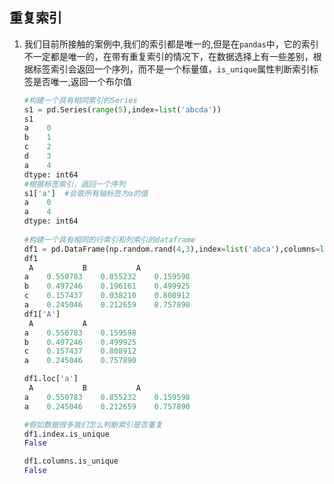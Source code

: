 ## 重复索引

1. 我们目前所接触的案例中,我们的索引都是唯一的,但是在`pandas`中，它的索引不一定都是唯一的，在带有重复索引的情况下，在数据选择上有一些差别，根据标签索引会返回一个序列，而不是一个标量值，`is_unique`属性判断索引标签是否唯一,返回一个布尔值

   ```python
   #构建一个具有相同索引的Series
   s1 = pd.Series(range(5),index=list('abcda'))
   s1
   a    0
   b    1
   c    2
   d    3
   a    4
   dtype: int64
   #根据标签索引，返回一个序列
   s1['a']  #会取所有轴标签为a的值
   a    0
   a    4
   dtype: int64
       
   #构建一个具有相同的行索引和列索引的dataframe
   df1 = pd.DataFrame(np.random.rand(4,3),index=list('abca'),columns=list('ABA'))
   df1
   	A			B			A
   a	0.550783	0.855232	0.159598
   b	0.497246	0.196161	0.499925
   c	0.157437	0.038210	0.808912
   a	0.245046	0.212659	0.757890
   df1['A']
   	A			A
   a	0.550783	0.159598
   b	0.497246	0.499925
   c	0.157437	0.808912
   a	0.245046	0.757890
   
   df1.loc['a']
   	A			B			A
   a	0.550783	0.855232	0.159598
   a	0.245046	0.212659	0.757890
   
   #假如数据很多我们怎么判断索引是否重复
   df1.index.is_unique
   False
   
   df1.columns.is_unique
   False
   ```


